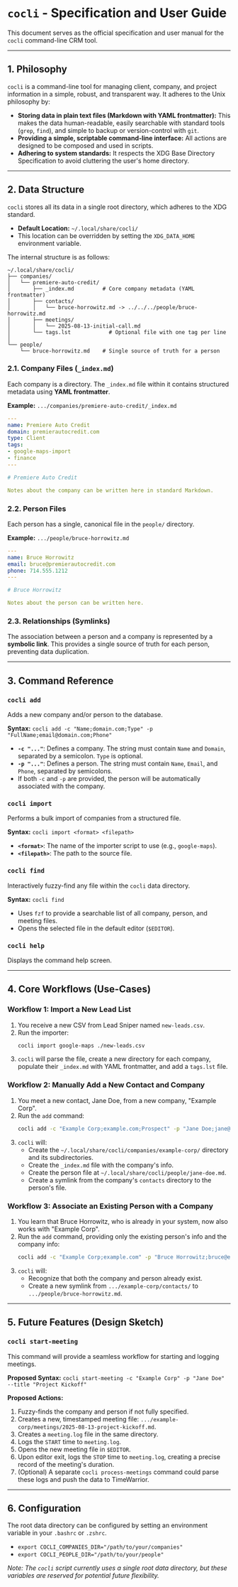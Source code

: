 # `cocli` - Specification and User Guide

This document serves as the official specification and user manual for the `cocli` command-line CRM tool.

---

## 1. Philosophy

`cocli` is a command-line tool for managing client, company, and project information in a simple, robust, and transparent way. It adheres to the Unix philosophy by:

-   **Storing data in plain text files (Markdown with YAML frontmatter):** This makes the data human-readable, easily searchable with standard tools (`grep`, `find`), and simple to backup or version-control with `git`.
-   **Providing a simple, scriptable command-line interface:** All actions are designed to be composed and used in scripts.
-   **Adhering to system standards:** It respects the XDG Base Directory Specification to avoid cluttering the user's home directory.

---

## 2. Data Structure

`cocli` stores all its data in a single root directory, which adheres to the XDG standard.

-   **Default Location:** `~/.local/share/cocli/`
-   This location can be overridden by setting the `XDG_DATA_HOME` environment variable.

The internal structure is as follows:

```
~/.local/share/cocli/
├── companies/
│   └── premiere-auto-credit/
│       ├── _index.md         # Core company metadata (YAML frontmatter)
│       ├── contacts/
│       │   └── bruce-horrowitz.md -> ../../../people/bruce-horrowitz.md
│       ├── meetings/
│       │   └── 2025-08-13-initial-call.md
│       └── tags.lst            # Optional file with one tag per line
│
└── people/
    └── bruce-horrowitz.md    # Single source of truth for a person
```

### 2.1. Company Files (`_index.md`)

Each company is a directory. The `_index.md` file within it contains structured metadata using **YAML frontmatter**.

**Example:** `.../companies/premiere-auto-credit/_index.md`
```yaml
---
name: Premiere Auto Credit
domain: premierautocredit.com
type: Client
tags:
- google-maps-import
- finance
---

# Premiere Auto Credit

Notes about the company can be written here in standard Markdown.
```

### 2.2. Person Files

Each person has a single, canonical file in the `people/` directory.

**Example:** `.../people/bruce-horrowitz.md`
```yaml
---
name: Bruce Horrowitz
email: bruce@premierautocredit.com
phone: 714.555.1212
---

# Bruce Horrowitz

Notes about the person can be written here.
```

### 2.3. Relationships (Symlinks)

The association between a person and a company is represented by a **symbolic link**. This provides a single source of truth for each person, preventing data duplication.

---

## 3. Command Reference

### `cocli add`

Adds a new company and/or person to the database.

**Syntax:**
`cocli add -c "Name;domain.com;Type" -p "FullName;email@domain.com;Phone"`

-   **`-c "..."`**: Defines a company. The string must contain `Name` and `Domain`, separated by a semicolon. `Type` is optional.
-   **`-p "..."`**: Defines a person. The string must contain `Name`, `Email`, and `Phone`, separated by semicolons.
-   If both `-c` and `-p` are provided, the person will be automatically associated with the company.

### `cocli import`

Performs a bulk import of companies from a structured file.

**Syntax:**
`cocli import <format> <filepath>`

-   **`<format>`**: The name of the importer script to use (e.g., `google-maps`).
-   **`<filepath>`**: The path to the source file.

### `cocli find`

Interactively fuzzy-find any file within the `cocli` data directory.

**Syntax:**
`cocli find`

-   Uses `fzf` to provide a searchable list of all company, person, and meeting files.
-   Opens the selected file in the default editor (`$EDITOR`).

### `cocli help`

Displays the command help screen.

---

## 4. Core Workflows (Use-Cases)

### Workflow 1: Import a New Lead List

1.  You receive a new CSV from Lead Sniper named `new-leads.csv`.
2.  Run the importer:
    ```bash
    cocli import google-maps ./new-leads.csv
    ```
3.  `cocli` will parse the file, create a new directory for each company, populate their `_index.md` with YAML frontmatter, and add a `tags.lst` file.

### Workflow 2: Manually Add a New Contact and Company

1.  You meet a new contact, Jane Doe, from a new company, "Example Corp".
2.  Run the `add` command:
    ```bash
    cocli add -c "Example Corp;example.com;Prospect" -p "Jane Doe;jane@example.com;555-867-5309"
    ```
3.  `cocli` will:
    -   Create the `~/.local/share/cocli/companies/example-corp/` directory and its subdirectories.
    -   Create the `_index.md` file with the company's info.
    -   Create the person file at `~/.local/share/cocli/people/jane-doe.md`.
    -   Create a symlink from the company's `contacts` directory to the person's file.

### Workflow 3: Associate an Existing Person with a Company

1.  You learn that Bruce Horrowitz, who is already in your system, now also works with "Example Corp".
2.  Run the `add` command, providing only the existing person's info and the company info:
    ```bash
    cocli add -c "Example Corp;example.com" -p "Bruce Horrowitz;bruce@example.com"
    ```
3.  `cocli` will:
    -   Recognize that both the company and person already exist.
    -   Create a new symlink from `.../example-corp/contacts/` to `.../people/bruce-horrowitz.md`.

---

## 5. Future Features (Design Sketch)

### `cocli start-meeting`

This command will provide a seamless workflow for starting and logging meetings.

**Proposed Syntax:**
`cocli start-meeting -c "Example Corp" -p "Jane Doe" --title "Project Kickoff"`

**Proposed Actions:**
1.  Fuzzy-finds the company and person if not fully specified.
2.  Creates a new, timestamped meeting file: `.../example-corp/meetings/2025-08-13-project-kickoff.md`.
3.  Creates a `meeting.log` file in the same directory.
4.  Logs the `START` time to `meeting.log`.
5.  Opens the new meeting file in `$EDITOR`.
6.  Upon editor exit, logs the `STOP` time to `meeting.log`, creating a precise record of the meeting's duration.
7.  (Optional) A separate `cocli process-meetings` command could parse these logs and push the data to TimeWarrior.

---

## 6. Configuration

The root data directory can be configured by setting an environment variable in your `.bashrc` or `.zshrc`.

-   `export COCLI_COMPANIES_DIR="/path/to/your/companies"`
-   `export COCLI_PEOPLE_DIR="/path/to/your/people"`

*Note: The `cocli` script currently uses a single root data directory, but these variables are reserved for potential future flexibility.*
